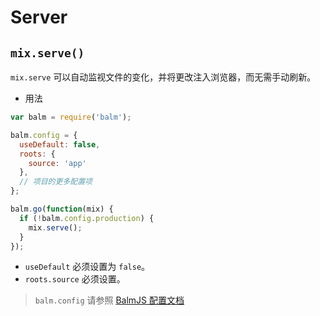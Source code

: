 # Server

## `mix.serve()`

`mix.serve` 可以自动监视文件的变化，并将更改注入浏览器，而无需手动刷新。

- 用法

```js
var balm = require('balm');

balm.config = {
  useDefault: false,
  roots: {
    source: 'app'
  },
  // 项目的更多配置项
};

balm.go(function(mix) {
  if (!balm.config.production) {
    mix.serve();
  }
});
```

- `useDefault` 必须设置为 `false`。
- `roots.source` 必须设置。

> `balm.config` 请参照 [BalmJS 配置文档](../configuration/toc.md)
